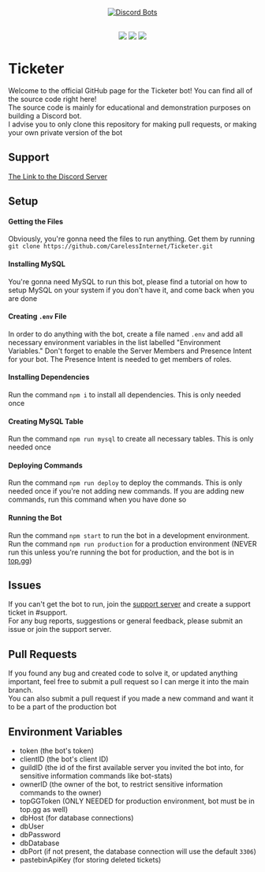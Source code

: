 <div align="center">

[![Discord Bots](https://top.gg/api/widget/880454049370083329.svg)](https://top.gg/bot/880454049370083329)

</div><br>

<div align="center">
  <img src="https://shields.io/github/package-json/v/CarelessInternet/Ticketer">
  <img src="https://shields.io/github/license/CarelessInternet/Ticketer">
  <img src="https://shields.io/github/commit-activity/m/CarelessInternet/Ticketer?color=green">
</div>

# Ticketer

Welcome to the official GitHub page for the Ticketer bot! You can find all of the source code right here!<br>
The source code is mainly for educational and demonstration purposes on building a Discord bot.<br>
I advise you to only clone this repository for making pull requests, or making your own private version of the bot

## Support

[The Link to the Discord Server](https://discord.gg/kswKHpJeqC)

## Setup

#### Getting the Files

Obviously, you're gonna need the files to run anything. Get them by running `git clone https://github.com/CarelessInternet/Ticketer.git`

#### Installing MySQL

You're gonna need MySQL to run this bot, please find a tutorial on how to setup MySQL on your system if you don't have it, and come back when you are done

#### Creating `.env` File

In order to do anything with the bot, create a file named `.env` and add all necessary environment variables in the list labelled "Environment Variables."
Don't forget to enable the Server Members and Presence Intent for your bot. The Presence Intent is needed to get members of roles.

#### Installing Dependencies

Run the command `npm i` to install all dependencies. This is only needed once

#### Creating MySQL Table

Run the command `npm run mysql` to create all necessary tables. This is only needed once

#### Deploying Commands

Run the command `npm run deploy` to deploy the commands. This is only needed once if you're not adding new commands.
If you are adding new commands, run this command when you have done so

#### Running the Bot

Run the command `npm start` to run the bot in a development environment.<br>
Run the command `npm run production` for a production environment (NEVER run this unless you're running the bot for production, and the bot is in [top.gg](https://top.gg))

## Issues

If you can't get the bot to run, join the [support server](https://discord.gg/kswKHpJeqC) and create a support ticket in #support.<br>
For any bug reports, suggestions or general feedback, please submit an issue or join the support server.

## Pull Requests

If you found any bug and created code to solve it, or updated anything important, feel free to submit a pull request so I can merge it into the main branch.<br>
You can also submit a pull request if you made a new command and want it to be a part of the production bot

## Environment Variables

- token (the bot's token)
- clientID (the bot's client ID)
- guildID (the id of the first available server you invited the bot into, for sensitive information commands like bot-stats)
- ownerID (the owner of the bot, to restrict sensitive information commands to the owner)
- topGGToken (ONLY NEEDED for production environment, bot must be in top.gg as well)
- dbHost (for database connections)
- dbUser
- dbPassword
- dbDatabase
- dbPort (if not present, the database connection will use the default `3306`)
- pastebinApiKey (for storing deleted tickets)
